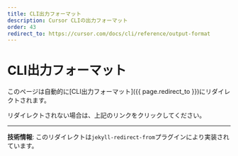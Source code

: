 ```yaml
---
title: CLI出力フォーマット
description: Cursor CLIの出力フォーマット
order: 43
redirect_to: https://cursor.com/docs/cli/reference/output-format
---
```


<!-- このページはJekyllのリダイレクトプラグインにより自動的にリダイレクトされます -->

# CLI出力フォーマット

このページは自動的に[CLI出力フォーマット]({{ page.redirect_to }})にリダイレクトされます。

リダイレクトされない場合は、上記のリンクをクリックしてください。

---

**技術情報**: このリダイレクトは`jekyll-redirect-from`プラグインにより実装されています。

